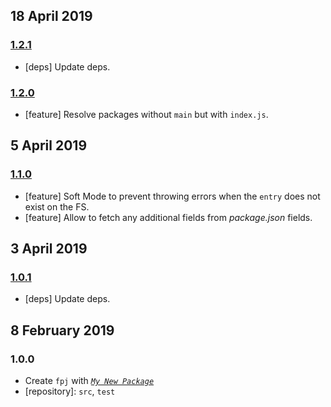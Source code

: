 ## 18 April 2019

### [1.2.1](https://github.com/artdecocode/fpj/compare/v1.2.0...v1.2.1)

- [deps] Update deps.

### [1.2.0](https://github.com/artdecocode/fpj/compare/v1.1.0...v1.2.0)

- [feature] Resolve packages without `main` but with `index.js`.

## 5 April 2019

### [1.1.0](https://github.com/artdecocode/fpj/compare/v1.0.1...v1.1.0)

- [feature] Soft Mode to prevent throwing errors when the `entry` does not exist on the FS.
- [feature] Allow to fetch any additional fields from _package.json_ fields.

## 3 April 2019

### [1.0.1](https://github.com/artdecocode/fpj/compare/v1.0.0...v1.0.1)

- [deps] Update deps.

## 8 February 2019

### 1.0.0

- Create `fpj` with _[`My New Package`](https://mnpjs.org)_
- [repository]: `src`, `test`